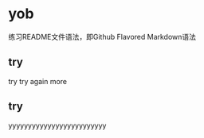 # yob

练习README文件语法，即Github Flavored Markdown语法


try
------

try 
try again
more

try
------

yyyyyyyyyyyyyyyyyyyyyyyyy
